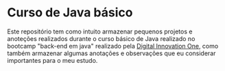 # Curso de Java básico
Este repositório tem como intuito armazenar pequenos projetos e anoteções realizados durante o curso básico de Java realizado no bootcamp "back-end em java" realizado pela [Digital Innovation One](https://web.dio.me/home), como também armazenar algumas anotações e observações que eu considerar importantes para o meu estudo.
